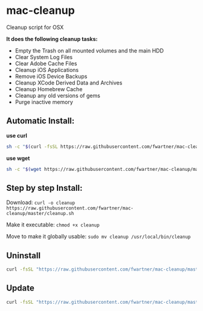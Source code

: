 # mac-cleanup
Cleanup script for OSX

**It does the following cleanup tasks:**
* Empty the Trash on all mounted volumes and the main HDD
* Clear System Log Files
* Clear Adobe Cache Files
* Cleanup iOS Applications
* Remove iOS Device Backups
* Cleanup XCode Derived Data and Archives
* Cleanup Homebrew Cache
* Cleanup any old versions of gems
* Purge inactive memory

## Automatic Install:

**use curl**

```bash
sh -c "$(curl -fsSL https://raw.githubusercontent.com/fwartner/mac-cleanup/master/installer.sh)"
```

**use wget**

```bash
sh -c "$(wget https://raw.githubusercontent.com/fwartner/mac-cleanup/master/installer.sh -O -)"
```

## Step by step Install:
Download:
`curl -o cleanup https://raw.githubusercontent.com/fwartner/mac-cleanup/master/cleanup.sh`

Make it executable:
`chmod +x cleanup`

Move to make it globally usable:
`sudo mv cleanup /usr/local/bin/cleanup`


## Uninstall

```bash
curl -fsSL "https://raw.githubusercontent.com/fwartner/mac-cleanup/master/installer.sh" | bash -s uninstall
```

## Update

```bash
curl -fsSL "https://raw.githubusercontent.com/fwartner/mac-cleanup/master/installer.sh" | bash -s update
```
